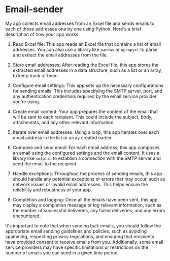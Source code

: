 # Email-sender


My app collects email addresses from an Excel file and sends emails to each of those addresses one by one using Python. Here's a brief description of how your app works:

1. Read Excel file: This app reads an Excel file that contains a list of email addresses. You can also use a library like `pandas` or `openpyxl` to parse and extract the email addresses from the file.

2. Store email addresses: After reading the Excel file, this app stores the extracted email addresses in a data structure, such as a list or an array, to keep track of them.

3. Configure email settings: This app sets up the necessary configurations for sending emails. This includes specifying the SMTP server, port, and any authentication credentials required by the email service provider you're using.

4. Create email content: Your app prepares the content of the email that will be sent to each recipient. This could include the subject, body, attachments, and any other relevant information.

5. Iterate over email addresses: Using a loop, this app iterates over each email address in the list or array created earlier.

6. Compose and send email: For each email address, this app composes an email using the configured settings and the email content. It uses a library like `smtplib` to establish a connection with the SMTP server and send the email to the recipient.

7. Handle exceptions: Throughout the process of sending emails, this app should handle any potential exceptions or errors that may occur, such as network issues or invalid email addresses. This helps ensure the reliability and robustness of your app.

8. Completion and logging: Once all the emails have been sent, this app may display a completion message or log relevant information, such as the number of successful deliveries, any failed deliveries, and any errors encountered.

It's important to note that when sending bulk emails, you should follow the appropriate email sending guidelines and policies, such as avoiding spamming, respecting privacy regulations, and ensuring that recipients have provided consent to receive emails from you. Additionally, some email service providers may have specific limitations or restrictions on the number of emails you can send in a given time period.
